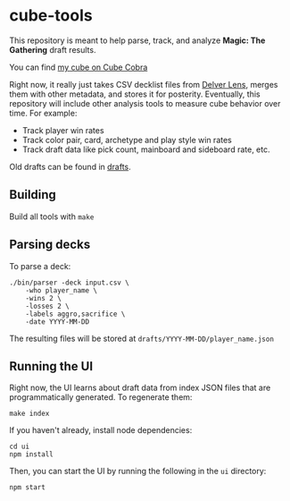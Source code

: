 # cube-tools

This repository is meant to help parse, track, and analyze **Magic: The Gathering** draft results.

You can find [my cube on Cube Cobra](https://cubecobra.com/cube/overview/polyversal)

Right now, it really just takes CSV decklist files from [Delver Lens](https://www.delverlab.com/), merges them with
other metadata, and stores it for posterity. Eventually, this repository will include other analysis tools to measure
cube behavior over time. For example:

- Track player win rates
- Track color pair, card, archetype and play style win rates
- Track draft data like pick count, mainboard and sideboard rate, etc.

Old drafts can be found in [drafts](drafts).

## Building

Build all tools with `make`

## Parsing decks

To parse a deck:

```
./bin/parser -deck input.csv \
    -who player_name \
    -wins 2 \
    -losses 2 \
    -labels aggro,sacrifice \
    -date YYYY-MM-DD
```

The resulting files will be stored at `drafts/YYYY-MM-DD/player_name.json`

## Running the UI

Right now, the UI learns about draft data from index JSON files that are programmatically
generated. To regenerate them:

```
make index
```

If you haven't already, install node dependencies:

```
cd ui
npm install
```

Then, you can start the UI by running the following in the `ui` directory:

```
npm start
```
